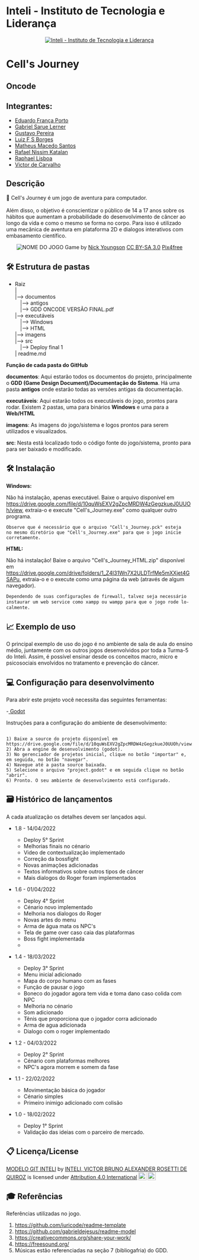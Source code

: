 # Inteli - Instituto de Tecnologia e Liderança 

<p align="center">
<a href= "https://www.inteli.edu.br/"><img src="https://www.inteli.edu.br/wp-content/uploads/2021/08/20172028/marca_1-2.png" alt="Inteli - Instituto de Tecnologia e Liderança" border="0"></a>
</p>

# Cell's Journey

## Oncode

## Integrantes: 
- <a href="https://www.linkedin.com/in/eduardo-fran%C3%A7a-porto-345bba164/">Eduardo França Porto</a>
- <a href="https://www.google.com/">Gabriel Sarue Lerner</a>
- <a href="https://www.google.com/">Gustavo Pereira</a>
- <a href="https://www.linkedin.com/in/sbluizfernando/">Luiz F S Borges</a>
- <a href="https://www.linkedin.com/in/matheus-macedo-santos-2a8106194/">Matheus Macedo Santos</a>
- <a href="https://www.linkedin.com/in/rafael-katalan">Rafael Nissim Katalan</a>
- <a href="https://www.google.com/">Raphael Lisboa</a>
- <a href="https://www.google.com/">Victor de Carvalho</a>

## Descrição

📜 Cell's Journey é um jogo de aventura para computador.
<br><br>
Além disso, o objetivo é conscientizar o público de 14 a 17 anos sobre os hábitos que aumentam a probabilidade do desenvolvimento de câncer ao longo da vida e como o mesmo se forma no corpo. 
Para isso é utilizado uma mecânica de aventura em plataforma 2D e dialogos interativos com embasamento científico.

<p align="center">
<img src="https://i.imgur.com/LABxJ1a.png" alt="NOME DO JOGO" border="0">
  Game by <a href="http://www.nyphotographic.com/">Nick Youngson</a> <a rel="license" href="https://creativecommons.org/licenses/by-sa/3.0/">CC BY-SA 3.0</a> <a href="http://pix4free.org/">Pix4free</a>
</p>


## 🛠 Estrutura de pastas

- Raiz<br>
|<br>
|--> documentos<br>
  &emsp;|--> antigos<br>
  &emsp;|--> GDD ONCODE VERSÃO FINAL.pdf<br>
|--> executáveis<br>
  &emsp;|--> Windows<br>
  &emsp;|--> HTML<br>
|--> imagens<br>
|--> src<br>
  &emsp;|--> Deploy final 1<br>
| readme.md<br>

<b>Função de cada pasta do GitHub</b>

<b>documentos</b>: Aqui estarão todos os documentos do projeto, principalmente o <b>GDD (Game Design Document)/Documentação do Sistema</b>. Há uma pasta <b>antigos</b> onde estarão todas as versões antigas da documentação.

<b>executáveis</b>: Aqui estarão todos os executáveis do jogo, prontos para rodar. Existem 2 pastas, uma para binários <b>Windows</b> e uma para a <b>Web/HTML</b>

<b>imagens</b>: As imagens do jogo/sistema e logos prontos para serem utilizados e visualizados.

<b>src</b>: Nesta está localizado todo o código fonte do jogo/sistema, pronto para para ser baixado e modificado.

## 🛠 Instalação

<b>Windows:</b>

Não há instalação, apenas executável. Baixe o arquivo disponível em https://drive.google.com/file/d/10quWsEXV2gZpcMRDW4zGegzkueJ0UUOh/view, extraia-o e execute "Cell's_Journey.exe" como qualquer outro programa.

```
Observe que é necessário que o arquivo "Cell's_Journey.pck" esteja
no mesmo diretório que "Cell's_Journey.exe" para que o jogo inicie
corretamente.
```

<b>HTML:</b>

Não há instalação! Baixe o arquivo "Cell's_Journey_HTML.zip" disponível em https://drive.google.com/drive/folders/1_Z4I31Wn7X2ULDTrfMe5mXXjet4GSAPu, extraia-o e o execute como uma página da web (através de algum navegador).

```sh
Dependendo de suas configurações de firewall, talvez seja necessário
instaurar um web service como xampp ou wampp para que o jogo rode lo-
calmente.
```

## 📈 Exemplo de uso

O principal exemplo de uso do jogo é no ambiente de sala de aula do ensino médio, juntamente com os outros jogos desenvolvidos por toda a Turma-5 do Inteli. Assim, é possível ensinar desde os conceitos macro, micro e psicosociais envolvidos no tratamento e prevenção do câncer.

## 💻 Configuração para desenvolvimento

Para abrir este projeto você necessita das seguintes ferramentas:

-<a href="https://godotengine.org/download"> Godot</a>

Instruções para a configuração do ambiente de desenvolvimento:
```

1) Baixe a source do projeto disponível em https://drive.google.com/file/d/10quWsEXV2gZpcMRDW4zGegzkueJ0UUOh/view.
2) Abra a engine de desenvolvimento (godot).
3) No gerenciador de projetos inicial, clique no botão "importar" e, em seguida, no botão "navegar".
4) Navegue até a pasta source baixada.
5) Selecione o arquivo "project.godot" e em seguida clique no botão "abrir".
6) Pronto. O seu ambiente de desenvolvimento está configurado.

```

## 🗃 Histórico de lançamentos

A cada atualização os detalhes devem ser lançados aqui.

* 1.8 - 14/04/2022
    * Deploy 5° Sprint
    * Melhorias finais no cénario
    * Video de contextualização implementado
    * Correção da bossfight
    * Novas animações adicionadas
    * Textos informativos sobre outros tipos de câncer
    * Mais dialogos do Roger foram implementados 
* 1.6 - 01/04/2022
    * Deploy 4° Sprint 
    * Cénario novo implementado 
    * Melhoria nos dialogos do Roger
    * Novas artes do menu
    * Arma de água mata os NPC's
    * Tela de game over caso caia das plataformas 
    * Boss fight implementada 
    * 
* 1.4 - 18/03/2022
    * Deploy 3° Sprint
    * Menu inicial adicionado
    * Mapa do corpo humano com as fases
    * Função de pausar o jogo
    * Boneco do jogador agora tem vida e toma dano caso colida com NPC
    * Melhoria no cénario
    * Som adicionado
    * Tênis que proporciona que o jogador corra adicionado
    * Arma de agua adicionada
    * Dialogo com o roger implementado 
* 1.2 - 04/03/2022
    * Deploy 2° Sprint
    * Cénario com plataformas melhores 
    * NPC's agora morrem e somem da fase 

* 1.1 - 22/02/2022
    * Movimentação básica do jogador
    * Cénario simples
    * Primeiro inimigo adicionado com colisão

* 1.0 - 18/02/2022
    * Deploy 1° Sprint
    * Validação das ideias com o parceiro de mercado.

## 📋 Licença/License

<p xmlns:cc="http://creativecommons.org/ns#" xmlns:dct="http://purl.org/dc/terms/"><a property="dct:title" rel="cc:attributionURL" href="https://github.com/Spidus/Teste_Final_1">MODELO GIT INTELI</a> by <a rel="cc:attributionURL dct:creator" property="cc:attributionName" href="https://www.yggbrasil.com.br/vr">INTELI, VICTOR BRUNO ALEXANDER ROSETTI DE QUIROZ</a> is licensed under <a href="http://creativecommons.org/licenses/by/4.0/?ref=chooser-v1" target="_blank" rel="license noopener noreferrer" style="display:inline-block;">Attribution 4.0 International<img style="height:22px!important;margin-left:3px;vertical-align:text-bottom;" src="https://mirrors.creativecommons.org/presskit/icons/cc.svg?ref=chooser-v1"><img style="height:22px!important;margin-left:3px;vertical-align:text-bottom;" src="https://mirrors.creativecommons.org/presskit/icons/by.svg?ref=chooser-v1"></a></p>

## 🎓 Referências

Referências utilizadas no jogo.

1. <https://github.com/iuricode/readme-template>
2. <https://github.com/gabrieldejesus/readme-model>
3. <https://creativecommons.org/share-your-work/>
4. <https://freesound.org/>
5. Músicas estão referenciadas na seção 7 (bibliogafria) do GDD. 
